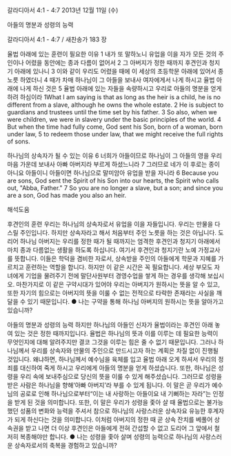 갈라디아서 4:1 - 4:7 
2013년 12월 11일 (수)

아들의 명분과 성령의 능력



갈라디아서 4:1 - 4:7 / 새찬송가 183 장


율법 아래에 있는 훈련이 필요한 이유
1 내가 또 말하노니 유업을 이을 자가 모든 것의 주인이나 어렸을 동안에는 종과 다름이 없어서 2 그 아버지가 정한 때까지 후견인과 청지기 아래에 있나니 3 이와 같이 우리도 어렸을 때에 이 세상의 초등학문 아래에 있어서 종 노릇 하였더니 4 때가 차매 하나님이 그 아들을 보내사 여자에게서 나게 하시고 율법 아래에 나게 하신 것은 5 율법 아래에 있는 자들을 속량하시고 우리로 아들의 명분을 얻게 하려 하심이라
1What I am saying is that as long as the heir is a child, he is no different from a slave, although he owns the whole estate. 2 He is subject to guardians and trustees until the time set by his father. 3 So also, when we were children, we were in slavery under the basic principles of the world. 4 But when the time had fully come, God sent his Son, born of a woman, born under law, 5 to redeem those under law, that we might receive the full rights of sons.

하나님의 상속자가 될 수 있는 이유
6 너희가 아들이므로 하나님이 그 아들의 영을 우리 마음 가운데 보내사 아빠 아버지라 부르게 하셨느니라 7 그러므로 네가 이 후로는 종이 아니요 아들이니 아들이면 하나님으로 말미암아 유업을 받을 자니라
6 Because you are sons, God sent the Spirit of his Son into our hearts, the Spirit who calls out, "Abba, Father." 7 So you are no longer a slave, but a son; and since you are a son, God has made you also an heir.

해석도움





후견인의 훈련
우리는 하나님의 상속자로서 유업을 이을 자들입니다. 우리는 만물을 다스릴 주인입니다. 하지만 상속자라고 해서 처음부터 주인 노릇을 하는 것은 아닙니다. 도리어 하나님 아버지는 우리를 정한 때가 될 때까지는 엄격한 후견인과 청지기 아래에서 마치 종과 다름없는 생활을 하도록 하십니다. 여기서 후견인과 청지기란 노예 가정교사를 뜻합니다. 이들은 학덕을 겸비한 자로서, 상속받을 주인의 아들에게 학문과 지혜를 가르치고 훈련하는 역할을 합니다. 하지만 이 같은 시간은 꼭 필요합니다. 세상 부모도 자녀에게 기업을 물려주기 전에 말단사원부터 경영수업을 쌓게 하는 경우를 생각해 보십시오. 마찬가지로 이 같은 구약시대가 있어야 우리는 아버지가 원하시는 뜻을 알 수 있고, 또한 자기의 힘으로는 아버지의 뜻을 이룰 수 없는 전적으로 타락한 존재라는 사실을 깨달을 수 있기 때문입니다.
● 나는 구약을 통해 하나님 아버지의 원하시는 뜻을 알아가고 있습니까?

아들의 명분과 성령의 능력
하지만 하나님의 아들인 신자가 율법이라는 후견인 아래 놓여 있는 것은 정한 때까지입니다. 율법은 하나님의 뜻과 이를 이루는 데 필요한 능력이 무엇인지에 대해 알려주지만 결코 그것을 이루는 힘은 줄 수 없기 때문입니다. 그러나 하나님께서 우리를 상속자와 만물의 주인으로 만드시고자 하는 계획은 차질 없이 진행될 것입니다. 왜냐하면, 하나님께서 예수님을 육체를 입고 율법 아래 오게 하셔서 우리의 정죄를 대신하여 죽게 하시고 우리에게 아들의 명분을 얻게 하셨습니다. 또한, 하나님은 성령을 우리 속에 보내주심으로 당신의 뜻을 이룰 수 있게 해주셨습니다. 그러므로 성령을 받은 사람은 하나님을 향해‘아빠 아버지’라 부를 수 있게 됩니다. 이 말은 곧 우리가 예수님의 공로로 인해 하나님으로부터“이는 내 사랑하는 아들이요 내 기뻐하는 자라”는 인정을 받게 된 것을 의미합니다. 또한, 이 말은 우리가 성령을 좇아 살 때 율법으로는 불가능했던 성품의 변화와 능력을 주셔서 참으로 하나님의 사랑스러운 상속자요 유능한 후계자가 되게 하신다는 것을 의미합니다. 이처럼 아버지의 정한 때 곧 상속 잔치를 베풀어 상속권을 받고 나면 더 이상 후견인은 아들에게 전혀 간섭할 수 없고 도리어 그 앞에서 철저히 복종해야만 합니다.
● 나는 성령을 좇아 살며 성령의 능력으로 하나님의 사랑스러운 상속자로서의 축복을 경험하고 있습니까?